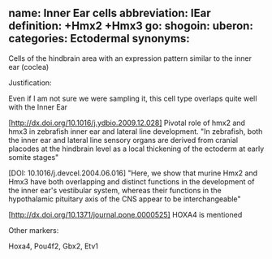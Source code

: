 name: Inner Ear cells
abbreviation: IEar
definition: +Hmx2 +Hmx3
go:
shogoin: 
uberon:
categories: Ectodermal
synonyms:
---

Cells of the hindbrain area with an expression pattern similar to the inner ear (coclea) 

Justification:

Even if I am not sure we were sampling it, this cell type overlaps quite well with the Inner Ear


[http://dx.doi.org/10.1016/j.ydbio.2009.12.028] Pivotal role of hmx2 and hmx3 in zebrafish inner ear and lateral line development. "In zebrafish, both the inner ear and lateral line sensory organs are derived from cranial placodes at the hindbrain level as a local thickening of the ectoderm at early somite stages"

[DOI: 10.1016/j.devcel.2004.06.016] "Here, we show that murine Hmx2 and Hmx3 have both overlapping and distinct functions in the development of the inner ear's vestibular system, whereas their functions in the hypothalamic pituitary axis of the CNS appear to be interchangeable"

[http://dx.doi.org/10.1371/journal.pone.0000525] HOXA4 is mentioned

Other markers:

Hoxa4, Pou4f2, Gbx2,  Etv1